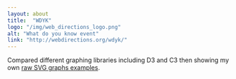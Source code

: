 ```yaml
---
layout: about
title:  "WDYK"
logo: "/img/web_directions_logo.png"
alt: "What do you know event"
link: "http://webdirections.org/wdyk/"
---
```


Compared different graphing libraries including D3 and C3 then showing my own [raw SVG graphs examples](/portfolio/#svg-graphs2018).
